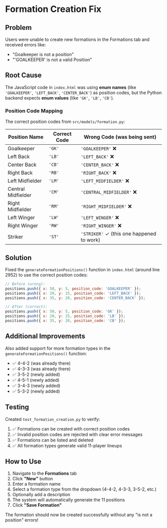 # Formation Creation Fix

## Problem
Users were unable to create new formations in the Formations tab and received errors like:
- "Goalkeeper is not a position"
- "'GOALKEEPER' is not a valid Position"

## Root Cause
The JavaScript code in `index.html` was using **enum names** (like `'GOALKEEPER'`, `'LEFT_BACK'`, `'CENTER_BACK'`) as position codes, but the Python backend expects **enum values** (like `'GK'`, `'LB'`, `'CB'`).

### Position Code Mapping
The correct position codes from `src/models/formation.py`:

| Position Name | Correct Code | Wrong Code (was being sent) |
|--------------|--------------|----------------------------|
| Goalkeeper | `'GK'` | `'GOALKEEPER'` ❌ |
| Left Back | `'LB'` | `'LEFT_BACK'` ❌ |
| Center Back | `'CB'` | `'CENTER_BACK'` ❌ |
| Right Back | `'RB'` | `'RIGHT_BACK'` ❌ |
| Left Midfielder | `'LM'` | `'LEFT_MIDFIELDER'` ❌ |
| Central Midfielder | `'CM'` | `'CENTRAL_MIDFIELDER'` ❌ |
| Right Midfielder | `'RM'` | `'RIGHT_MIDFIELDER'` ❌ |
| Left Winger | `'LW'` | `'LEFT_WINGER'` ❌ |
| Right Winger | `'RW'` | `'RIGHT_WINGER'` ❌ |
| Striker | `'ST'` | `'STRIKER'` ✓ (this one happened to work) |

## Solution
Fixed the `generateFormationPositions()` function in `index.html` (around line 2952) to use the correct position codes:

```javascript
// Before (wrong):
positions.push({ x: 50, y: 5, position_code: 'GOALKEEPER' });
positions.push({ x: 20, y: 25, position_code: 'LEFT_BACK' });
positions.push({ x: 35, y: 20, position_code: 'CENTER_BACK' });

// After (correct):
positions.push({ x: 50, y: 5, position_code: 'GK' });
positions.push({ x: 20, y: 25, position_code: 'LB' });
positions.push({ x: 35, y: 20, position_code: 'CB' });
```

## Additional Improvements
Also added support for more formation types in the `generateFormationPositions()` function:
- ✅ 4-4-2 (was already there)
- ✅ 4-3-3 (was already there)
- ✅ 3-5-2 (newly added)
- ✅ 4-5-1 (newly added)
- ✅ 3-4-3 (newly added)
- ✅ 5-3-2 (newly added)

## Testing
Created `test_formation_creation.py` to verify:
1. ✅ Formations can be created with correct position codes
2. ✅ Invalid position codes are rejected with clear error messages
3. ✅ Formations can be listed and deleted
4. ✅ All formation types generate valid 11-player lineups

## How to Use
1. Navigate to the **Formations** tab
2. Click **"New"** button
3. Enter a formation name
4. Select a formation type from the dropdown (4-4-2, 4-3-3, 3-5-2, etc.)
5. Optionally add a description
6. The system will automatically generate the 11 positions
7. Click **"Save Formation"**

The formation should now be created successfully without any "is not a position" errors!
